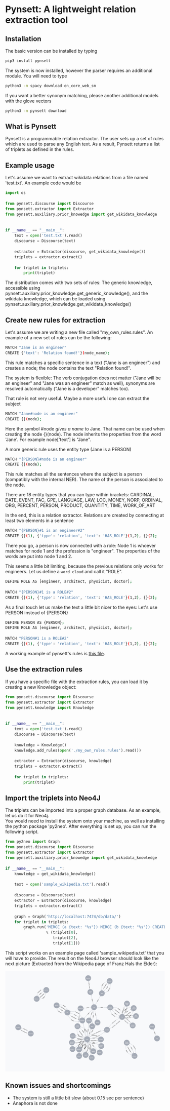Pynsett: A lightweight relation extraction tool
===============================================

Installation
------------

The basic version can be installed by typing
```bash
pip3 install pynsett
```

The system is now installed, however the parser requires an additional module. You will need to type
```bash
python3 -m spacy download en_core_web_sm
```

If you want a better synonym matching, please another additional models with the glove vectors
```bash
python3 -m pynsett download
```

What is Pynsett
---------------

Pynsett is a programmable relation extractor. 
The user sets up a set of rules which are used to parse any English text. 
As a result, Pynsett returns a list of triplets as defined in the rules.


Example usage
-------------

Let's assume we want to extract wikidata relations from a file named 'test.txt'.
An example code would be

```python
import os

from pynsett.discourse import Discourse
from pynsett.extractor import Extractor
from pynsett.auxiliary.prior_knowedge import get_wikidata_knowledge


if __name__ == "__main__":
    text = open('test.txt').read()
    discourse = Discourse(text)

    extractor = Extractor(discourse, get_wikidata_knowledge())
    triplets = extractor.extract()

    for triplet in triplets:
        print(triplet)
```

The distribution comes with two sets of rules: The generic knowledge, accessible using
pynsett.auxiliary.prior_knowledge.get_generic_knowledge(), and the wikidata knowledge, which
can be loaded using pynsett.auxiliary.prior_knowledge.get_wikidata_knowledge()


Create new rules for extraction
-------------------------------

Let's assume we are writing a new file called "my_own_rules.rules".
An example of a new set of rules can be the following:

```bash
MATCH "Jane is an engineer"
CREATE {'text': 'Relation found!'}(node_name);
```

This rule matches a specific sentence in a text ("Jane is an engineer") and creates a node;
the node contains the text "Relation found!".

The system is flexible: The verb conjugation does not matter
("Jane will be an engineer" and "Jane was an engineer" match as well), synonyms
are resolved automatically ("Jane is a developer" matches too).

That rule is not very useful. Maybe a more useful one can extract the subject
```bash
MATCH "Jane#node is an engineer"
CREATE {}(node);
```

Here the symbol #node _gives a name_ to Jane. That name can be used when creating the node {}(node).
The node inherits the properties from the word 'Jane'. For example node['text'] is "Jane".

A more generic rule uses the entity type (Jane is a PERSON)

```bash
MATCH "{PERSON}#node is an engineer"
CREATE {}(node);
```

This rule matches all the sentences where the subject is a person (compatibly with the internal
NER). The name of the person is associated to the node.

There are 18 entity types that you can type within brackets:
CARDINAL, DATE, EVENT, FAC, GPE, LANGUAGE, LAW, LOC, MONEY, NORP, ORDINAL,
ORG, PERCENT, PERSON, PRODUCT, QUANTITY, TIME, WORK_OF_ART


In the end, this is a relation extractor. Relations are created by connecting at least
two elements in a sentence

```bash
MATCH "{PERSON}#1 is an engineer#2"
CREATE {}(1), {'type': 'relation', 'text': 'HAS_ROLE'}(1,2), {}(2);
```

There you go, a person is now connected with a role: Node 1 is whoever matches for node 1 and
the profession is "engineer". The properties of the words are put into node 1 and 2.

This seems a little bit limiting, because the previous relations only works for engineers.
Let us define a `word cloud` and call it "ROLE".

```bash
DEFINE ROLE AS [engineer, architect, physicist, doctor];

MATCH "{PERSON}#1 is a ROLE#2"
CREATE {}(1), {'type': 'relation', 'text': 'HAS_ROLE'}(1,2), {}(2);
```

As a final touch let us make the text a little bit nicer to the eyes: Let's use PERSON instead
of {PERSON}

```bash
DEFINE PERSON AS {PERSON};
DEFINE ROLE AS [engineer, architect, physicist, doctor];

MATCH "PERSON#1 is a ROLE#2"
CREATE {}(1), {'type': 'relation', 'text': 'HAS_ROLE'}(1,2), {}(2);
```

A working example of pynsett's rules is [this file](https://github.com/fractalego/pynsett/blob/master/pynsett/rules/wikidata.rules).


Use the extraction rules
------------------------

If you have a specific file with the extraction rules, you can load it by creating a new
Knowledge object:

```python
from pynsett.discourse import Discourse
from pynsett.extractor import Extractor
from pynsett.knowledge import Knowledge


if __name__ == "__main__":
    text = open('test.txt').read()
    discourse = Discourse(text)

    knowledge = Knowledge()
    knowledge.add_rules(open('./my_own_rules.rules').read())

    extractor = Extractor(discourse, knowledge)
    triplets = extractor.extract()

    for triplet in triplets:
        print(triplet)
```

Import the triplets into Neo4J
------------------------------

The triplets can be imported into a proper graph database. As an example, let us do it for Neo4j.  
You would need to install the system onto your machine, as well as installing the python package 
'py2neo'. After everything is set up, you can run the following script.

```python
from py2neo import Graph
from pynsett.discourse import Discourse
from pynsett.extractor import Extractor
from pynsett.auxiliary.prior_knowedge import get_wikidata_knowledge

if __name__ == "__main__":
    knowledge = get_wikidata_knowledge()

    text = open('sample_wikipedia.txt').read()

    discourse = Discourse(text)
    extractor = Extractor(discourse, knowledge)
    triplets = extractor.extract()

    graph = Graph('http://localhost:7474/db/data/')
    for triplet in triplets:
        graph.run('MERGE (a {text: "%s"}) MERGE (b {text: "%s"}) CREATE (a)-[:%s]->(b)'
                  % (triplet[0],
                     triplet[2],
                     triplet[1]))

```

This script works on an example page called 'sample_wikipedia.txt' that you will have to provide. The result 
on the Neo4J browser should look like the next picture (Extracted from the Wikipedia page of Franz Hals the Elder):

![Extracted triplets from the Wikipedia page of Franz Hals the Elder](images/franz_hans_the_elder.png)


Known issues and shortcomings
-----------------------------

* The system is still a little bit slow (about 0.15 sec per sentence)
* Anaphora is not done 